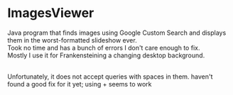 # ImagesViewer

Java program that finds images using Google Custom Search and displays them in the worst-formatted slideshow ever.<br>
Took no time and has a bunch of errors I don't care enough to fix. <br>
Mostly I use it for Frankensteining a changing desktop background.<br><br>

Unfortunately, it does not accept queries with spaces in them. haven't found a good fix for it yet; using + seems to work
